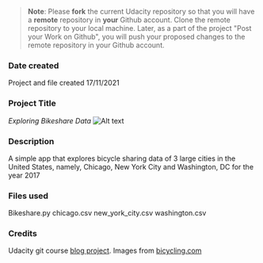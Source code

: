 >**Note**: Please **fork** the current Udacity repository so that you will have a **remote** repository in **your** Github account. Clone the remote repository to your local machine. Later, as a part of the project "Post your Work on Github", you will push your proposed changes to the remote repository in your Github account.

### Date created
Project and file created 17/11/2021

### Project Title
*Exploring Bikeshare Data*
![Alt text](https://images.app.goo.gl/YQvQBuPn7naGo6Xo8.png)

### Description
A simple app that explores bicycle sharing data of 3 large cities in the United States, namely, Chicago, New York City and Washington, DC  for the year 2017

### Files used
Bikeshare.py
chicago.csv
new_york_city.csv
washington.csv

### Credits
Udacity git course [blog project](https://github.com/udacity/course-git-blog-project).
Images from [bicycling.com](https://www.bicycling.com/bikes-gear/a23067076/types-of-bikes/)
